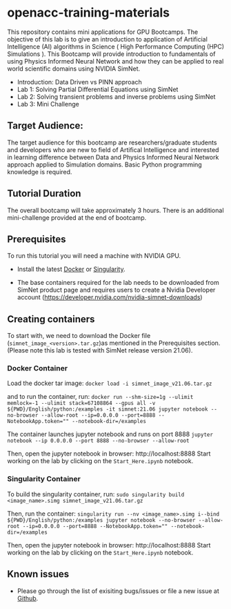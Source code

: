 # openacc-training-materials
This repository contains mini applications for GPU Bootcamps. The objective of this lab is to give an introduction to application of Artificial Intelligence (AI) algorithms in Science ( High Performance Computing (HPC) Simulations ). This Bootcamp will provide introduction to fundamentals of using Physics Informed Neural Network and how they can be applied to real world scientific domains using NVIDIA SimNet.

- Introduction: Data Driven vs PINN approach
- Lab 1: Solving Partial Differential Equations using SimNet
- Lab 2: Solving transient problems and inverse problems using SimNet
- Lab 3: Mini Challenge

## Target Audience:

The target audience for this bootcamp are researchers/graduate students and developers who are new to field of Artifical Intelligence and interested in learning difference between Data and Physics Informed Neural Network approach applied to Simulation domains. Basic Python programming knowledge is required. 

## Tutorial Duration

The overall bootcamp will take approximately 3 hours. There is an additional mini-challenge provided at the end of bootcamp.

## Prerequisites
To run this tutorial you will need a machine with NVIDIA GPU.

- Install the latest [Docker](https://docs.nvidia.com/datacenter/cloud-native/container-toolkit/install-guide.html#docker) or [Singularity](https://sylabs.io/docs/).

- The base containers required for the lab needs to be downloaded from SimNet product page and requires users to create a Nvidia Developer account (https://developer.nvidia.com/nvidia-simnet-downloads)

## Creating containers
To start with, we need to download the Docker file (`simnet_image_<version>.tar.gz`)as mentioned in the Prerequisites section. (Please note this lab is tested with SimNet release version 21.06). 

### Docker Container
Load the docker tar image: 
`docker load -i simnet_image_v21.06.tar.gz`

and to run the container, run:
`docker run --shm-size=1g --ulimit memlock=-1 --ulimit stack=67108864 --gpus all -v ${PWD}/English/python:/examples -it simnet:21.06 jupyter notebook --no-browser --allow-root --ip=0.0.0.0 --port=8888 --NotebookApp.token="" --notebook-dir=/examples`

The container launches jupyter notebook and runs on port 8888
`jupyter notebook --ip 0.0.0.0 --port 8888 --no-browser --allow-root`

Then, open the jupyter notebook in browser: http://localhost:8888
Start working on the lab by clicking on the `Start_Here.ipynb` notebook.

### Singularity Container

To build the singularity container, run: 
`sudo singularity build <image_name>.simg simnet_image_v21.06.tar.gz`


Then, run the container:
`singularity run --nv <image_name>.simg i--bind ${PWD}/English/python:/examples jupyter notebook --no-browser --allow-root --ip=0.0.0.0 --port=8888 --NotebookApp.token="" --notebook-dir=/examples`

Then, open the jupyter notebook in browser: http://localhost:8888
Start working on the lab by clicking on the `Start_Here.ipynb` notebook.

## Known issues
- Please go through the list of exisiting bugs/issues or file a new issue at [Github](https://github.com/gpuhackathons-org/gpubootcamp/issues).
